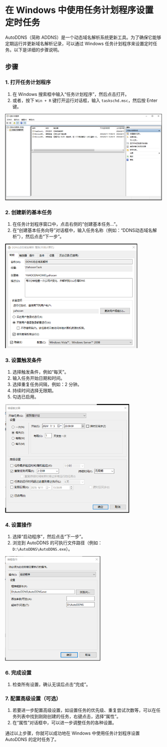 # 在 Windows 中使用任务计划程序设置定时任务

AutoDDNS（简称 ADDNS）是一个动态域名解析系统更新工具。为了确保它能够定期运行并更新域名解析记录，可以通过 Windows 任务计划程序来设置定时任务。以下是详细的步骤说明。

## 步骤

### 1. 打开任务计划程序

1. 在 Windows 搜索框中输入“任务计划程序”，然后点击打开。
2. 或者，按下 `Win + R` 键打开运行对话框，输入 `taskschd.msc`，然后按 Enter 键。

<img src="./assets/image-20240911133629172.png" alt="image-20240911133629172" style="zoom: 50%;" />

### 2. 创建新的基本任务

1. 在任务计划程序窗口中，点击右侧的“创建基本任务...”。
2. 在“创建基本任务向导”对话框中，输入任务名称（例如：“DDNS动态域名解析”），然后点击“下一步”。

<img src="./assets/image-20240911133734631.png" alt="image-20240911133734631" style="zoom: 67%;" />

### 3. 设置触发条件

1. 选择触发条件，例如“每天”。
2. 输入任务开始日期和时间。
3. 选择重复任务间隔，例如：2 分钟。
4. 持续时间选择无限期。
5. 勾选已启用。

<img src="./assets/image-20240911133955076.png" alt="image-20240911133955076" style="zoom: 67%;" />

### 4. 设置操作

1. 选择“启动程序”，然后点击“下一步”。
2. 浏览到 AutoDDNS 的可执行文件路径（例如：`D:\AutoDDNS\AutoDDNS.exe`）。

<img src="./assets/image-20240911134125356.png" alt="image-20240911134125356" style="zoom: 67%;" />

### 6. 完成设置

1. 检查所有设置，确认无误后点击“完成”。

### 7. 配置高级设置（可选）

1. 若要进一步配置高级设置，如设置任务的优先级、重复尝试次数等，可以在任务列表中找到刚刚创建的任务，右键点击，选择“属性”。
2. 在“属性”对话框中，可以进一步调整任务的各种设置。

通过以上步骤，你就可以成功地在 Windows 中使用任务计划程序设置 AutoDDNS 的定时任务了。
